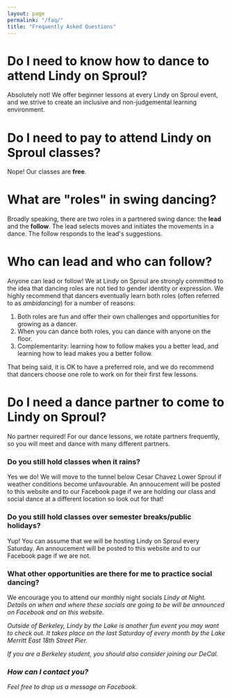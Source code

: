 ```yaml
---
layout: page
permalink: "/faq/"
title: "Frequently Asked Questions"
---
```


# Do I need to know how to dance to attend Lindy on Sproul?

Absolutely not! We offer beginner lessons at every Lindy on Sproul event, and we strive to create an inclusive and non-judgemental learning environment.

# Do I need to pay to attend Lindy on Sproul classes?

Nope! Our classes are **free**. 


# What are "roles" in swing dancing?

Broadly speaking, there are two roles in a partnered swing dance: the **lead** and the **follow**. The lead selects moves and initiates the movements in a dance. The follow responds to the lead's suggestions.  

# Who can lead and who can follow?

Anyone can lead or follow!  We at Lindy on Sproul are strongly committed to the idea that dancing roles are not tied to gender identity or expression.  We highly recommend that dancers eventually learn both roles (often referred to as *ambidancing*) for a number of reasons:

<ol>
    <li> Both roles are fun and offer their own challenges and opportunities for growing as a dancer. </li>
    <li> When you can dance both roles, you can dance with anyone on the floor. </li>
    <li> Complementarity: learning how to follow makes you a better lead, and learning how to lead makes you a better follow. </li>
</ol>

That being said, it is OK to have a preferred role, and we do recommend that dancers choose one role to work on for their first few lessons.

# Do I need a dance partner to come to Lindy on Sproul?

No partner required! For our dance lessons, we rotate partners frequently, so you will meet and dance with many different partners. 

### Do you still hold classes when it rains?

Yes we do! We will move to the tunnel below Cesar Chavez Lower Sproul if weather conditions become unfavourable. An annoucement will be posted to this website and to our Facebook page if we are holding our class and social dance at a different location so look out for that! 

### Do you still hold classes over semester breaks/public holidays?

Yup! You can assume that we will be hosting Lindy on Sproul every Saturday. An annoucement will be posted to this website and to our Facebook page if we are not. 

### What other opportunities are there for me to practice social dancing?

We encourage you to attend our monthly night socials <i> Lindy at Night<i>. Details on when and where these socials are going to be will be announced on Facebook and on this website.   

Outside of Berkeley,<i> Lindy by the Lake <i> is another fun event you may want to check out. It takes place on the last Saturday of every month by the Lake Merritt East 18th Street Pier. 

If you are a Berkeley student, you should also consider joining our DeCal. 



### How can I contact you?

Feel free to drop us a message on Facebook. 





